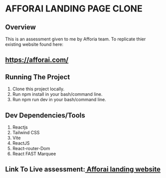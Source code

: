 # AFFORAI LANDING PAGE CLONE

## Overview
This is an assessment given to me by Afforia team. To replicate thier existing website found here:
## https://afforai.com/


## Running The Project
 1. Clone this project locally.
 2. Run npm install in your bash/command line.
 3. Run npm run dev in your bash/command line.


## Dev Dependencies/Tools
 1. Reactjs
 2. Tailwind CSS
 3. Vite
 4. ReactJS
 5. React-router-Dom
 6. React FAST Marquee

## Link To Live assessment:[ Afforai landing website](https://afforai-web.vercel.app/)

